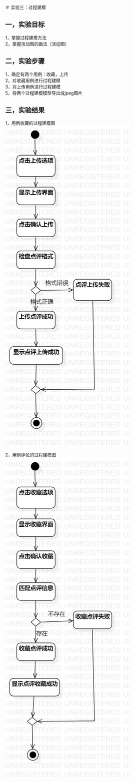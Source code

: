 ＃ 实验三：过程建模

## 一，实验目标
1，掌握过程建模方法  
2，掌握活动图的画法（活动图）  

## 二，实验步骤
1，确定有两个用例：收藏，上传  
2，对收藏用例进行过程建模    
3，对上传用例进行过程建模    
5，将两个过程建模模型导出成jpeg图片    

## 三，实验结果
1，用例收藏的过程建模图  
![ 上传点评活动图 ](./上传点评活动图.jpg)  

2，用例评论的过程建模图  
![ 收藏点评活动图 ](./收藏点评活动图.jpg)  

